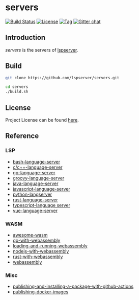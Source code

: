 # servers

[![Build Status](https://github.com/lspserver/servers/workflows/CI/badge.svg?branch=main&event=push)](https://github.com/lspserver/servers/actions?query=workflow%3ACI)
[![License](https://img.shields.io/github/license/lspserver/servers.svg?color=brightgreen)](https://github.com/lspserver/servers/blob/main/LICENSE)
[![Tag](https://img.shields.io/github/tag/lspserver/servers.svg?color=brightgreen)](https://github.com/lspserver/servers/tags)
[![Gitter chat](https://badges.gitter.im/craftslab/lspserver.png)](https://gitter.im/craftslab/lspserver)



## Introduction

*servers* is the servers of [lspserver](https://github.com/lspserver).



## Build

```bash
git clone https://github.com/lspserver/servers.git

cd servers
./build.sh
```



## License

Project License can be found [here](LICENSE).



## Reference

### LSP

- [bash-language-server](https://github.com/bash-lsp/bash-language-server)
- [c/c++-language-server](https://github.com/MaskRay/ccls)
- [go-language-server](https://github.com/golang/tools/tree/master/gopls)
- [groovy-language-server](https://github.com/GroovyLanguageServer/groovy-language-server)
- [java-language-server](https://github.com/eclipse/eclipse.jdt.ls/)
- [javascript-language-server](https://github.com/facebook/flow)
- [python-langserver](https://github.com/python-lsp/python-lsp-server)
- [rust-language-server](https://github.com/rust-lang/rls)
- [typescript-language server](https://github.com/theia-ide/typescript-language-server)
- [vue-language-server](https://github.com/vuejs/vetur)



### WASM

- [awesome-wasm](https://github.com/mbasso/awesome-wasm)
- [go-with-webassembly](https://github.com/golang/go/wiki/WebAssembly#getting-started)
- [loading-and-running-webassembly](https://developer.mozilla.org/en-US/docs/WebAssembly/Loading_and_running)
- [nodejs-with-webassembly](https://nodejs.dev/learn/nodejs-with-webassembly)
- [rust-with-webassembly](https://rustwasm.github.io/book/game-of-life/hello-world.html)
- [webassembly](https://webassembly.org/)



### Misc

- [publishing-and-installing-a-package-with-github-actions](https://docs.github.com/en/packages/managing-github-packages-using-github-actions-workflows/publishing-and-installing-a-package-with-github-actions)
- [publishing-docker-images](https://docs.github.com/en/actions/guides/publishing-docker-images)
